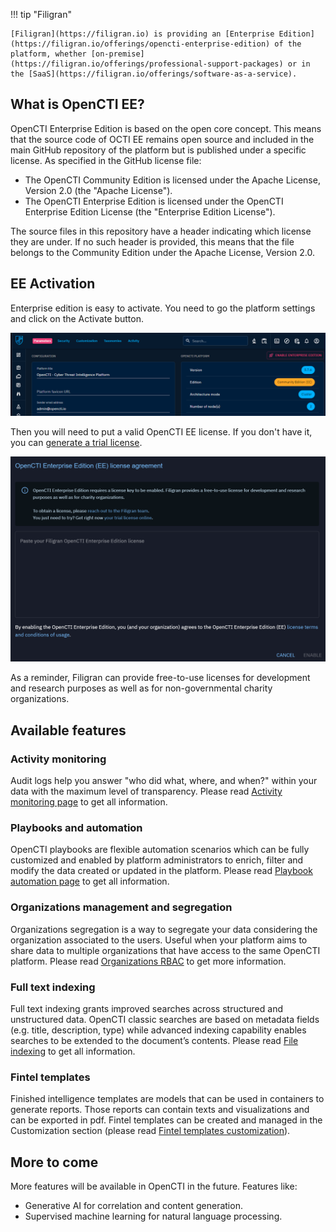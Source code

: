 !!! tip "Filigran"

    [Filigran](https://filigran.io) is providing an [Enterprise Edition](https://filigran.io/offerings/opencti-enterprise-edition) of the platform, whether [on-premise](https://filigran.io/offerings/professional-support-packages) or in the [SaaS](https://filigran.io/offerings/software-as-a-service).

## What is OpenCTI EE?

OpenCTI Enterprise Edition is based on the open core concept. This means that the source code of OCTI EE remains open source and included in the main GitHub repository of the platform but is published under a specific license. As specified in the GitHub license file:

- The OpenCTI Community Edition is licensed under the Apache License, Version 2.0 (the "Apache License").
- The OpenCTI Enterprise Edition is licensed under the OpenCTI Enterprise Edition License (the "Enterprise Edition License").

The source files in this repository have a header indicating which license they are under. If no such header is provided, this means that the file belongs to the Community Edition under the Apache License, Version 2.0.

## EE Activation
Enterprise edition is easy to activate. You need to go the platform settings and click on the Activate button.

![OpenCTI activation](assets/enterprise-activate.png)

Then you will need to put a valid OpenCTI EE license. If you don't have it, you can [generate a trial license](https://filigran.io/enterprise-editions-trial/). 

![OpenCTI EE EULA](assets/enterprise-eula.png)

As a reminder, Filigran can provide free-to-use licenses for development and research purposes as well as for non-governmental charity organizations.

## Available features

### Activity monitoring

Audit logs help you answer "who did what, where, and when?" within your data with the maximum level of transparency. Please read [Activity monitoring page](audit/overview.md) to get all information.

### Playbooks and automation

OpenCTI playbooks are flexible automation scenarios which can be fully customized and enabled by platform administrators to enrich, filter and modify the data created or updated in the platform. Please read [Playbook automation page](../usage/automation.md) to get all information.

### Organizations management and segregation

Organizations segregation is a way to segregate your data considering the organization associated to the users. Useful when your platform aims to share data to multiple organizations that have access to the same OpenCTI platform. Please read [Organizations RBAC](../administration/organization-segregation.md) to get more information.

### Full text indexing

Full text indexing grants improved searches across structured and unstructured data. OpenCTI classic searches are based on metadata fields (e.g. title, description, type) while advanced indexing capability  enables  searches  to  be  extended  to  the document’s contents. Please read [File indexing](../administration/file-indexing.md) to get all information.

### Fintel templates

Finished intelligence templates are models that can be used in containers to generate reports. Those reports can contain texts and visualizations and can be exported in pdf. Fintel templates can be created and managed in the Customization section (please read  [Fintel templates customization](./entities.md)).

## More to come

More features will be available in OpenCTI in the future. Features like:

- Generative AI for correlation and content generation.
- Supervised machine learning for natural language processing.
